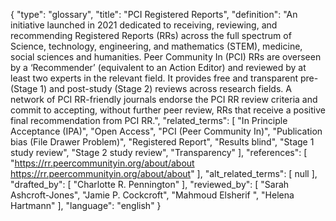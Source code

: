 {
    "type": "glossary",
    "title": "PCI Registered Reports",
    "definition": "An initiative launched in 2021 dedicated to receiving, reviewing, and recommending Registered Reports (RRs) across the full spectrum of Science, technology, engineering, and mathematics (STEM), medicine, social sciences and humanities. Peer Community In (PCI) RRs are overseen by a ‘Recommender’ (equivalent to an Action Editor) and reviewed by at least two experts in the relevant field. It provides free and transparent pre- (Stage 1) and post-study (Stage 2) reviews across research fields. A network of PCI RR-friendly journals endorse the PCI RR review criteria and commit to accepting, without further peer review, RRs that receive a positive final recommendation from PCI RR.",
    "related_terms": [
        "In Principle Acceptance (IPA)",
        "Open Access",
        "PCI (Peer Community In)",
        "Publication bias (File Drawer Problem)",
        "Registered Report",
        "Results blind",
        "Stage 1 study review",
        "Stage 2 study review",
        "Transparency"
    ],
    "references": [
        "https://rr.peercommunityin.org/about/about https://rr.peercommunityin.org/about/about"
    ],
    "alt_related_terms": [
        null
    ],
    "drafted_by": [
        "Charlotte R. Pennington"
    ],
    "reviewed_by": [
        "Sarah Ashcroft-Jones",
        "Jamie P. Cockcroft",
        "Mahmoud Elsherif ",
        "Helena Hartmann"
    ],
    "language": "english"
}
